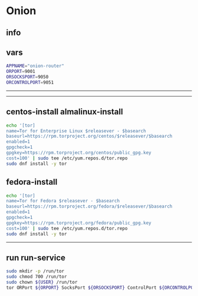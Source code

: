 # Onion

## info


## vars
```sh
APPNAME="onion-router"
ORPORT=9001
ORSOCKSPORT=9050
ORCONTROLPORT=9051
```

---




---

## centos-install almalinux-install
```sh
echo '[tor]
name=Tor for Enterprise Linux $releasever - $basearch
baseurl=https://rpm.torproject.org/centos/$releasever/$basearch
enabled=1
gpgcheck=1
gpgkey=https://rpm.torproject.org/centos/public_gpg.key
cost=100' | sudo tee /etc/yum.repos.d/tor.repo
sudo dnf install -y tor
```

## fedora-install
```sh
echo '[tor]
name=Tor for Fedora $releasever - $basearch
baseurl=https://rpm.torproject.org/fedora/$releasever/$basearch
enabled=1
gpgcheck=1
gpgkey=https://rpm.torproject.org/fedora/public_gpg.key
cost=100' | sudo tee /etc/yum.repos.d/tor.repo
sudo dnf install -y tor
```

---

## run run-service
```sh interactive
sudo mkdir -p /run/tor
sudo chmod 700 /run/tor
sudo chown ${USER} /run/tor
tor ORPort ${ORPORT} SocksPort ${ORSOCKSPORT} ControlPort ${ORCONTROLPORT}
```
